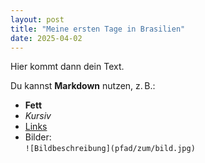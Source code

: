 ```yaml
---
layout: post
title: "Meine ersten Tage in Brasilien"
date: 2025-04-02
---
```


Hier kommt dann dein Text.

Du kannst **Markdown** nutzen, z. B.:
- **Fett**
- *Kursiv*
- [Links](https://example.com)
- Bilder:  
  `![Bildbeschreibung](pfad/zum/bild.jpg)`
